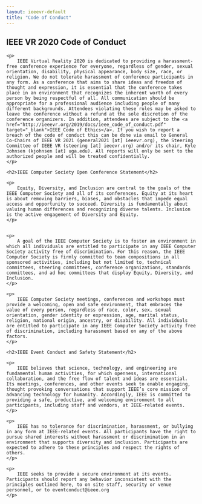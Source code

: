 ```yaml
---
layout: ieeevr-default
title: "Code of Conduct"
---
```


<div>
    <h2>IEEE VR 2020 Code of Conduct</h2>

    <p>
        IEEE Virtual Reality 2020 is dedicated to providing a harassment-free conference experience for everyone, regardless of gender, sexual orientation, disability, physical appearance, body size, race, or religion. We do not tolerate harassment of conference participants in any form. As a conference that aims to share ideas and freedom of thought and expression, it is essential that the conference takes place in an environment that recognizes the inherent worth of every person by being respectful of all. All communication should be appropriate for a professional audience including people of many different backgrounds. Attendees violating these rules may be asked to leave the conference without a refund at the sole discretion of the conference organizers. In addition, attendees are subject to the <a href="http://ieeevr.org/2019/docs/ieee_code_of_conduct.pdf" target="_blank">IEEE Code of Ethics</a>. If you wish to report a breach of the code of conduct this can be done via email to General Co-Chairs of IEEE VR 2021 (general2021 [at] ieeevr.org), the Steering Committee of IEEE VR (steering [at] ieeevr.org) and/or its chair, Kyle Johnsen (kjohnsen [at] uga.edu). All reports will only be sent to the authorized people and will be treated confidentially.
    </p>

    <h2>IEEE Computer Society Open Conference Statement</h2>

    <p>
        Equity, Diversity, and Inclusion are central to the goals of the IEEE Computer Society and all of its conferences. Equity at its heart is about removing barriers, biases, and obstacles that impede equal access and opportunity to succeed. Diversity is fundamentally about valuing human differences and recognizing diverse talents. Inclusion is the active engagement of Diversity and Equity.
    </p>


    <p>
        A goal of the IEEE Computer Society is to foster an environment in which all individuals are entitled to participate in any IEEE Computer Society activity free of discrimination. For this reason, the IEEE Computer Society is firmly committed to team compositions in all sponsored activities, including but not limited to, technical committees, steering committees, conference organizations, standards committees, and ad hoc committees that display Equity, Diversity, and Inclusion.
    </p>

    <p>
        IEEE Computer Society meetings, conferences and workshops must provide a welcoming, open and safe environment, that embraces the value of every person, regardless of race, color, sex, sexual orientation, gender identity or expression, age, marital status, religion, national origin, ancestry, or disability. All individuals are entitled to participate in any IEEE Computer Society activity free of discrimination, including harassment based on any of the above factors.
    </p>

    <h2>IEEE Event Conduct and Safety Statement</h2>

    <p>
        IEEE believes that science, technology, and engineering are fundamental human activities, for which openness, international collaboration, and the free flow of talent and ideas are essential. Its meetings, conferences, and other events seek to enable engaging, thought provoking conversations that support IEEE’s core mission of advancing technology for humanity. Accordingly, IEEE is committed to providing a safe, productive, and welcoming environment to all participants, including staff and vendors, at IEEE-related events.
    </p>

    <p>
        IEEE has no tolerance for discrimination, harassment, or bullying in any form at IEEE-related events. All participants have the right to pursue shared interests without harassment or discrimination in an environment that supports diversity and inclusion. Participants are expected to adhere to these principles and respect the rights of others.
    </p>

    <p>
        IEEE seeks to provide a secure environment at its events. Participants should report any behavior inconsistent with the principles outlined here, to on site staff, security or venue personnel, or to eventconduct@ieee.org    
    </p>
</div>
